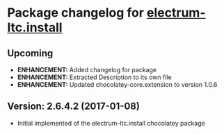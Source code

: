 # Package changelog for [electrum-ltc.install](https://chocolatey.org/packages/electrum-ltc.install)

## Upcoming
- **ENHANCEMENT:** Added changelog for package
- **ENHANCEMENT:** Extracted Description to its own file
- **ENHANCEMENT:** Updated chocolatey-core.extension to version 1.0.6

## Version: 2.6.4.2 (2017-01-08)
- Initial implemented of the electrum-ltc.install chocolatey package
